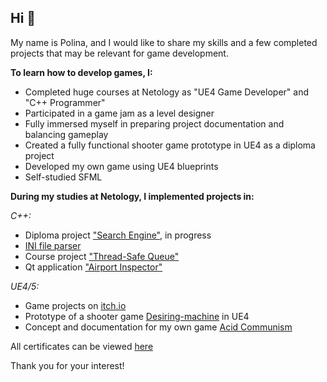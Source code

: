 ## Hi 👋
My name is Polina, and I would like to share my skills and a few completed projects that may be relevant for game development.

<!--
**postpost/postpost** is a ✨ _special_ ✨ repository because its `README.md` (this file) appears on your GitHub profile.


![image](https://github.com/user-attachments/assets/c6f25622-1642-4268-b3a1-9284a88cbf51)

-->
**To learn how to develop games, I:**
- Completed huge courses at Netology as "UE4 Game Developer" and "C++ Programmer"
- Participated in a game jam as a level designer
- Fully immersed myself in preparing project documentation and balancing gameplay
- Created a fully functional shooter game prototype in UE4 as a diploma project 
- Developed my own game using UE4 blueprints
- Self-studied SFML

**During my studies at Netology, I implemented projects in:**

*С++:*
- Diploma project ["Search Engine"](https://github.com/postpost/SearchEngine/tree/main/SearchEngine/SearchEngine/HTTPClient), in progress
- [INI file parser](https://github.com/postpost/IniFilesParserCPP/tree/main/IniFilesParser)
- Course project ["Thread-Safe Queue"](https://github.com/postpost/CourseWork/tree/main/CourseWork_upd/ThreadSafe_Pool/ThreadSafe_Pool)
- Qt application ["Airport Inspector"](https://github.com/postpost/QT/tree/main/FINAL_WORK)

*UE4/5:*
- Game projects on [itch.io](https://postpost.itch.io/)
- Prototype of a shooter game [Desiring-machine](https://drive.google.com/drive/folders/1eh5ourTPkqz-roK0Qx96fB3t7mz1AtaC) in UE4
- Concept and documentation for my own game [Acid Communism](https://docs.google.com/spreadsheets/d/1wgybQ_UId6R5LoIU2lCY0I21YBm-WKUhHyVHd-ehbpQ/edit?gid=0#gid=0)

All certificates can be viewed [here](https://github.com/postpost/Certificates/tree/main/Certificates)

Thank you for your interest!


